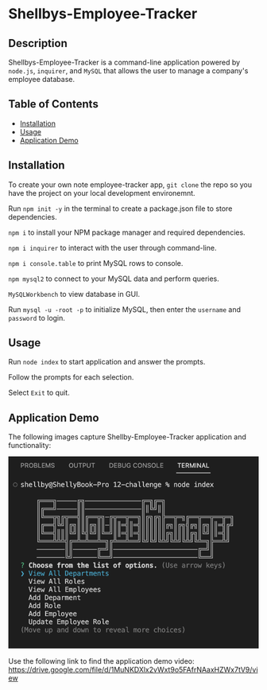 # Shellbys-Employee-Tracker

## Description

Shellbys-Employee-Tracker is a command-line application powered by `node.js`, `inquirer`, and `MySQL` that allows the user to manage a company's employee database.


## Table of Contents
* [Installation](#installation)
* [Usage](#usage)
* [Application Demo ](#application-demo)

## Installation

To create your own note employee-tracker app, `git clone` the repo so you have the project on your local development environemnt.

Run `npm init -y` in the terminal to create a package.json file to store dependencies.

`npm i` to install your NPM package manager and required dependencies.

`npm i inquirer` to interact with the user through command-line.

`npm i console.table` to print MySQL rows to console.

`npm mysql2` to connect to your MySQL data and perform queries.

`MySQLWorkbench` to view database in GUI.

Run `mysql -u -root -p` to initialize MySQL, then enter the `username` and `password` to login.


## Usage
Run `node index` to start application and answer the prompts.

Follow the prompts for each selection.

Select `Exit` to quit.

## Application Demo

The following images capture Shellby-Employee-Tracker application and functionality:

![Shellbys-Employee-Tracker application display menu of options.](./assets/shellbys-employee-tracker-mockup.png)

Use the following link to find the application demo video:
https://drive.google.com/file/d/1MuNKDXlx2vWxt9o5FAfrNAaxHZWx7tV9/view 



